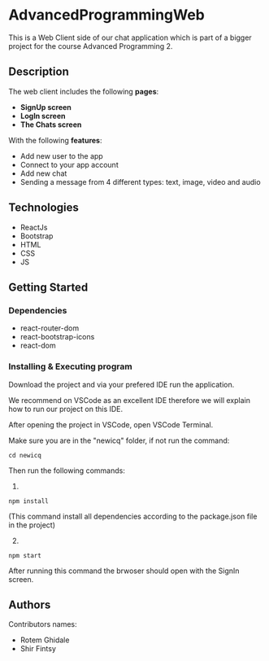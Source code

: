 # AdvancedProgrammingWeb
This is a Web Client side of our chat application which is part of a bigger project for the course Advanced Programming 2.

## Description
The web client includes the following **pages**:
- **SignUp screen**
- **LogIn screen**
- **The Chats screen**

With the following **features**:
- Add new user to the app
- Connect to your app account
- Add new chat
- Sending a message from 4 different types: text, image, video and audio

## Technologies
- ReactJs
- Bootstrap
- HTML
- CSS
- JS

## Getting Started

### Dependencies
- react-router-dom 
- react-bootstrap-icons
- react-dom

### Installing & Executing program
Download the project and via your prefered IDE run the application.

We recommend on VSCode as an excellent IDE therefore we will explain how to run our project on this IDE.

After opening the project in VSCode, open VSCode Terminal. 

Make sure you are in the "newicq" folder, if not run the command:
```
cd newicq
```
Then run the following commands:

1)
```
npm install
```
(This command install all dependencies according to the package.json file in the project)

2)
```
npm start
```

After running this command the brwoser should open with the SignIn screen.

## Authors

Contributors names:

- Rotem Ghidale 
- Shir Fintsy
